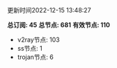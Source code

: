 更新时间2022-12-15 13:48:27

**总订阅: 45**
**总节点: 681**
**有效节点: 110**
- v2ray节点: 103
- ss节点: 1
- trojan节点: 6
